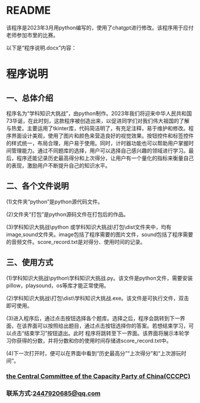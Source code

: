 # README

该程序是2023年3月用python编写的，使用了chatgpt进行修改。该程序用于应付老师参加市里的比赛。

以下是“程序说明.docx”内容：

# 程序说明

## 一、总体介绍

程序名为“学科知识大挑战”，由python制作。2023年我们将迎来中华人民共和国73华诞，在此时刻，这款程序被创造出来，以促进同学们对我们伟大祖国的了解与热爱。主要运用了tkinter库，代码简洁明了，有充足注释，易于维护和修改。程序界面设计美观，使用了图片和颜色来营造良好的视觉效果。按钮控件和标签控件的样式统一，布局合理，用户易于使用。同时，计时器功能也可以帮助用户掌握时间管理能力。通过不同题库的选择，用户可以选择自己感兴趣的领域进行学习。最后，程序还能记录历史最高得分和上次得分，让用户有一个量化的指标来衡量自己的表现，激励用户不断提升自己的知识水平。

## 二、各个文件说明

(1)文件夹“python”是python源代码文件。

(2)文件夹“打包”是python源码文件在打包后的作品。

(3)学科知识大挑战\python 或学科知识大挑战\打包\dist文件夹中，均有image,sound文件夹。image包括了程序需要的图片文件，sound包括了程序需要的音频文件。score_record.txt是对得分、使用时间的记录。

## 三、使用方式

(1)学科知识大挑战\python\学科知识大挑战.py。该文件是python文件，需要安装pillow，playsound，os等库才能正常使用。

(2)学科知识大挑战\打包\dist\学科知识大挑战.exe。该文件是可执行文件，双击即可使用。

(3)进入程序后，通过点击按钮选择各个题库。选择之后，程序会跳转到下一界面，在该界面可以按照给出题目，通过点击按钮选择你的答案。若想结束学习，可以点击“结束学习”按钮退出。此时
程序将跳转至下一界面。该界面将展示本轮学习你获得的分数，并将分数和你的使用时间存储进score_record.txt中。

(4)下一次打开时，便可以在界面中看到“历史最高分”“上次得分”和“上次游玩时间”。

### [the Central Committee of the Capacity Party of China(CCCPC)](https://ovule-seed.github.io/)

### 联系方式:2447920685@qq.com
